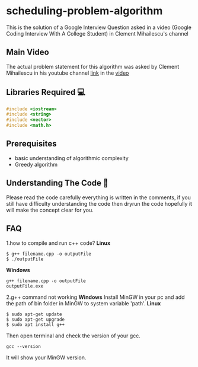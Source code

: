 # scheduling-problem-algorithm
This is the solution of a Google Interview Question asked in a video (Google Coding Interview With A College Student) in Clement Mihailescu's channel

## Main Video
The actual problem statement for this algorithm was asked by Clement Mihailescu in his youtube channel [link](https://www.youtube.com/channel/UCaO6VoaYJv4kS-TQO_M-N_g) in the [video](https://www.youtube.com/watch?v=3Q_oYDQ2whs&t=2320s) 

## Libraries Required :computer:
```c++
#include <iostream>
#include <string>
#include <vector>
#include <math.h>
```

## Prerequisites
- basic understanding of algorithmic complexity
- Greedy algorithm

## Understanding The Code :key:
Please read the code carefully everything is written in the comments, if you still have difficulty understanding the code then dryrun the code hopefully it will make the concept clear for you.

## FAQ
1.how to compile and run c++ code?
**Linux**
```terminal
$ g++ filename.cpp -o outputFile
$ ./outputFile
```
**Windows**
```terminal
g++ filename.cpp -o outputFile
outputFile.exe
```

2.g++ command not working
**Windows**
Install MinGW in your pc and add the path of bin folder in MinGW to system variable 'path'.
**Linux**
```terminal
$ sudo apt-get update
$ sudo apt-get upgrade
$ sudo apt install g++
```

Then open terminal and check the version of your gcc.
```terminal
gcc --version
```
It will show your MinGW version.
